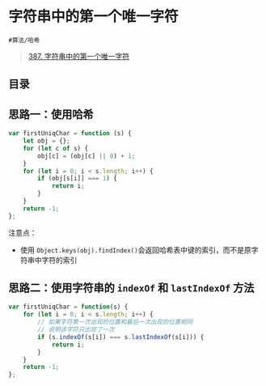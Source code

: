 
# 字符串中的第一个唯一字符



`#算法/哈希`

> [387. 字符串中的第一个唯一字符](https://leetcode.cn/problems/first-unique-character-in-a-string/)


## 目录
<!-- toc -->
 ## 思路一：使用哈希 

```javascript
var firstUniqChar = function (s) {
    let obj = {};
    for (let c of s) {
        obj[c] = (obj[c] || 0) + 1;
    }
    for (let i = 0; i < s.length; i++) {
        if (obj[s[i]] === 1) {
            return i;
        }
    }
    return -1;
};
```

注意点：
- 使用 `Object.keys(obj).findIndex()`会返回哈希表中键的索引，而不是原字符串中字符的索引

## 思路二：使用字符串的 `indexOf` 和 `lastIndexOf` 方法

```javascript
var firstUniqChar = function(s) {
    for (let i = 0; i < s.length; i++) {
        // 如果字符第一次出现的位置和最后一次出现的位置相同
        // 说明该字符只出现了一次
        if (s.indexOf(s[i]) === s.lastIndexOf(s[i])) {
            return i;
        }
    }
    return -1;
};
```